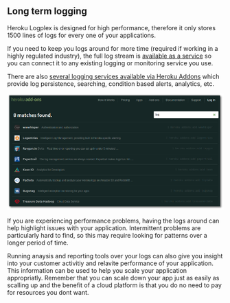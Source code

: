 ## Long term logging

  Heroku Logplex is designed for high performance, therefore it only stores 1500 lines of logs for every one of your applications. 
  
  If you need to keep you logs around for more time (required if working in a highly regulated industry), the full log stream is [available as a service](https://devcenter.heroku.com/articles/logging#syslog-drains) so you can connect it to any existing logging or monitoring service you use.  
  
  There are also [several logging services available via Heroku Addons](https://addons.heroku.com/?q=log) which provide log persistence, searching, condition based alerts, analytics, etc.  
  
[![Heroku addong - logging](../images/heroku-addons-log.png)](../images/heroku-addons-log.png)
  
  If you are experiencing performance problems, having the logs around can help highlight issues with your application.  Intermittent problems are particularly hard to find, so this may require looking for patterns over a longer period of time.
  
  Running anaysis and reporting tools over your logs can also give you insight into your customer activitiy and relavite performance of your application.  This information can be used to help you scale your application appropriatly.  Remember that you can scale down your app just as easily as scalling up and the benefit of a cloud platform is that you do no need to pay for resources you dont want.

